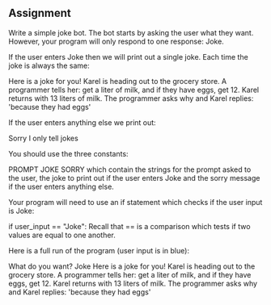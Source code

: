 ## Assignment

Write a simple joke bot. The bot starts by asking the user what they want. However, your program will only respond to one response: Joke.

If the user enters Joke then we will print out a single joke. Each time the joke is always the same:

Here is a joke for you! Karel is heading out to the grocery store. A programmer tells her: get a liter of milk, and if they have eggs, get 12. Karel returns with 13 liters of milk. The programmer asks why and Karel replies: 'because they had eggs'

If the user enters anything else we print out:

Sorry I only tell jokes

You should use the three constants:

PROMPT
JOKE
SORRY
which contain the strings for the prompt asked to the user, the joke to print out if the user enters Joke and the sorry message if the user enters anything else.

Your program will need to use an if statement which checks if the user input is Joke:

if user_input == "Joke":
Recall that == is a comparison which tests if two values are equal to one another.

Here is a full run of the program (user input is in blue):

What do you want? Joke
Here is a joke for you! Karel is heading out to the grocery store. A programmer tells her: get a liter of milk, and if they have eggs, get 12. Karel returns with 13 liters of milk. The programmer asks why and Karel replies: 'because they had eggs'

